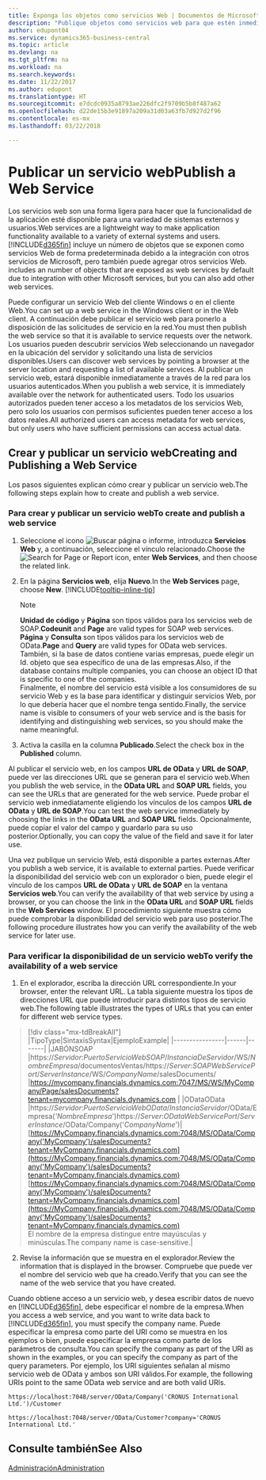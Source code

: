 ```yaml
---
title: Exponga los objetos como servicios Web | Documentos de Microsoft
description: "Publique objetos como servicios web para que estén inmediatamente disponibles en la red."
author: edupont04
ms.service: dynamics365-business-central
ms.topic: article
ms.devlang: na
ms.tgt_pltfrm: na
ms.workload: na
ms.search.keywords: 
ms.date: 11/22/2017
ms.author: edupont
ms.translationtype: HT
ms.sourcegitcommit: e7dcdc0935a8793ae226dfc2f9709b5b8f487a62
ms.openlocfilehash: d22de15b3e91897a209a31d03a63fb7d927d2f96
ms.contentlocale: es-mx
ms.lasthandoff: 03/22/2018

---
```

# <a name="publish-a-web-service"></a><span data-ttu-id="2e64e-103">Publicar un servicio web</span><span class="sxs-lookup"><span data-stu-id="2e64e-103">Publish a Web Service</span></span>
<span data-ttu-id="2e64e-104">Los servicios web son una forma ligera para hacer que la funcionalidad de la aplicación esté disponible para una variedad de sistemas externos y usuarios.</span><span class="sxs-lookup"><span data-stu-id="2e64e-104">Web services are a lightweight way to make application functionality available to a variety of external systems and users.</span></span> [!INCLUDE[d365fin](includes/d365fin_md.md)]<span data-ttu-id="2e64e-105"> incluye un número de objetos que se exponen como servicios Web de forma predeterminada debido a la integración con otros servicios de Microsoft, pero también puede agregar otros servicios Web.</span><span class="sxs-lookup"><span data-stu-id="2e64e-105"> includes an number of objects that are exposed as web services by default due to integration with other Microsoft services, but you can also add other web services.</span></span>  

<span data-ttu-id="2e64e-106">Puede configurar un servicio Web del cliente Windows o en el cliente Web.</span><span class="sxs-lookup"><span data-stu-id="2e64e-106">You can set up a web service in the Windows client or in the Web client.</span></span> <span data-ttu-id="2e64e-107">A continuación debe publicar el servicio web para ponerlo a disposición de las solicitudes de servicio en la red.</span><span class="sxs-lookup"><span data-stu-id="2e64e-107">You must then publish the web service so that it is available to service requests over the network.</span></span> <span data-ttu-id="2e64e-108">Los usuarios pueden descubrir servicios Web seleccionando un navegador en la ubicación del servidor y solicitando una lista de servicios disponibles.</span><span class="sxs-lookup"><span data-stu-id="2e64e-108">Users can discover web services by pointing a browser at the server location and requesting a list of available services.</span></span> <span data-ttu-id="2e64e-109">Al publicar un servicio web, estará disponible inmediatamente a través de la red para los usuarios autenticados.</span><span class="sxs-lookup"><span data-stu-id="2e64e-109">When you publish a web service, it is immediately available over the network for authenticated users.</span></span> <span data-ttu-id="2e64e-110">Todo los usuarios autorizados pueden tener acceso a los metadatos de los servicios Web, pero solo los usuarios con permisos suficientes pueden tener acceso a los datos reales.</span><span class="sxs-lookup"><span data-stu-id="2e64e-110">All authorized users can access metadata for web services, but only users who have sufficient permissions can access actual data.</span></span>

## <a name="creating-and-publishing-a-web-service"></a><span data-ttu-id="2e64e-111">Crear y publicar un servicio web</span><span class="sxs-lookup"><span data-stu-id="2e64e-111">Creating and Publishing a Web Service</span></span>  
<span data-ttu-id="2e64e-112">Los pasos siguientes explican cómo crear y publicar un servicio web.</span><span class="sxs-lookup"><span data-stu-id="2e64e-112">The following steps explain how to create and publish a web service.</span></span>  

### <a name="to-create-and-publish-a-web-service"></a><span data-ttu-id="2e64e-113">Para crear y publicar un servicio web</span><span class="sxs-lookup"><span data-stu-id="2e64e-113">To create and publish a web service</span></span>  

1.  <span data-ttu-id="2e64e-114">Seleccione el icono ![Buscar página o informe](media/ui-search/search_small.png "icono Buscar página o informe"), introduzca **Servicios Web** y, a continuación, seleccione el vínculo relacionado.</span><span class="sxs-lookup"><span data-stu-id="2e64e-114">Choose the ![Search for Page or Report](media/ui-search/search_small.png "Search for Page or Report icon") icon, enter **Web Services**, and then choose the related link.</span></span>  
2.  <span data-ttu-id="2e64e-115">En la página **Servicios web**, elija **Nuevo**.</span><span class="sxs-lookup"><span data-stu-id="2e64e-115">In the **Web Services** page, choose **New**.</span></span> [!INCLUDE[tooltip-inline-tip](includes/tooltip-inline-tip_md.md)]  

    > [!NOTE]  
    >  <span data-ttu-id="2e64e-116">**Unidad de código** y **Página** son tipos válidos para los servicios web de SOAP.</span><span class="sxs-lookup"><span data-stu-id="2e64e-116">**Codeunit** and **Page** are valid types for SOAP web services.</span></span> <span data-ttu-id="2e64e-117">**Página** y **Consulta** son tipos válidos para los servicios web de OData.</span><span class="sxs-lookup"><span data-stu-id="2e64e-117">**Page** and **Query** are valid types for OData web services.</span></span>  
    <span data-ttu-id="2e64e-118">También, si la base de datos contiene varias empresas, puede elegir un Id. objeto que sea específico de una de las empresas.</span><span class="sxs-lookup"><span data-stu-id="2e64e-118">Also, if the database contains multiple companies, you can choose an object ID that is specific to one of the companies.</span></span>  
    <span data-ttu-id="2e64e-119">Finalmente, el nombre del servicio está visible a los consumidores de su servicio Web y es la base para identificar y distinguir servicios Web, por lo que debería hacer que el nombre tenga sentido.</span><span class="sxs-lookup"><span data-stu-id="2e64e-119">Finally, the service name is visible to consumers of your web service and is the basis for identifying and distinguishing web services, so you should make the name meaningful.</span></span>

3.  <span data-ttu-id="2e64e-120">Activa la casilla en la columna **Publicado**.</span><span class="sxs-lookup"><span data-stu-id="2e64e-120">Select the check box in the **Published** column.</span></span>  

<span data-ttu-id="2e64e-121">Al publicar el servicio web, en los campos **URL de OData** y **URL de SOAP**, puede ver las direcciones URL que se generan para el servicio web.</span><span class="sxs-lookup"><span data-stu-id="2e64e-121">When you publish the web service, in the **OData URL** and **SOAP URL** fields, you can see the URLs that are generated for the web service.</span></span> <span data-ttu-id="2e64e-122">Puede probar el servicio web inmediatamente eligiendo los vínculos de los campos **URL de OData** y **URL de SOAP**.</span><span class="sxs-lookup"><span data-stu-id="2e64e-122">You can test the web service immediately by choosing the links in the **OData URL** and **SOAP URL** fields.</span></span> <span data-ttu-id="2e64e-123">Opcionalmente, puede copiar el valor del campo y guardarlo para su uso posterior.</span><span class="sxs-lookup"><span data-stu-id="2e64e-123">Optionally, you can copy the value of the field and save it for later use.</span></span>  

<span data-ttu-id="2e64e-124">Una vez publique un servicio Web, está disponible a partes externas.</span><span class="sxs-lookup"><span data-stu-id="2e64e-124">After you publish a web service, it is available to external parties.</span></span> <span data-ttu-id="2e64e-125">Puede verificar la disponibilidad del servicio web con un explorador o bien, puede elegir el vínculo de los campos **URL de OData** y **URL de SOAP** en la ventana **Servicios web**.</span><span class="sxs-lookup"><span data-stu-id="2e64e-125">You can verify the availability of that web service by using a browser, or you can choose the link in the **OData URL** and **SOAP URL** fields in the **Web Services** window.</span></span> <span data-ttu-id="2e64e-126">El procedimiento siguiente muestra cómo puede comprobar la disponibilidad del servicio web para uso posterior.</span><span class="sxs-lookup"><span data-stu-id="2e64e-126">The following procedure illustrates how you can verify the availability of the web service for later use.</span></span>  

### <a name="to-verify-the-availability-of-a-web-service"></a><span data-ttu-id="2e64e-127">Para verificar la disponibilidad de un servicio web</span><span class="sxs-lookup"><span data-stu-id="2e64e-127">To verify the availability of a web service</span></span>  

1.  <span data-ttu-id="2e64e-128">En el explorador, escriba la dirección URL correspondiente.</span><span class="sxs-lookup"><span data-stu-id="2e64e-128">In your browser, enter the relevant URL.</span></span> <span data-ttu-id="2e64e-129">La tabla siguiente muestra los tipos de direcciones URL que puede introducir para distintos tipos de servicio web.</span><span class="sxs-lookup"><span data-stu-id="2e64e-129">The following table illustrates the types of URLs that you can enter for different web service types.</span></span>  
> [!div class="mx-tdBreakAll"]
> |<span data-ttu-id="2e64e-130">Tipo</span><span class="sxs-lookup"><span data-stu-id="2e64e-130">Type</span></span>|<span data-ttu-id="2e64e-131">Sintaxis</span><span class="sxs-lookup"><span data-stu-id="2e64e-131">Syntax</span></span>|<span data-ttu-id="2e64e-132">Ejemplo</span><span class="sxs-lookup"><span data-stu-id="2e64e-132">Example</span></span>|
> |----------------|------|-------|
> |<span data-ttu-id="2e64e-133">JABÓN</span><span class="sxs-lookup"><span data-stu-id="2e64e-133">SOAP</span></span> |<span data-ttu-id="2e64e-134">https://*Servidor*:*PuertoServicioWebSOAP*/*InstanciaDeServidor*/WS/*NombreEmpresa*/documentosVentas/</span><span class="sxs-lookup"><span data-stu-id="2e64e-134">https://*Server*:*SOAPWebServicePort*/*ServerInstance*/WS/*CompanyName*/salesDocuments/</span></span> |https://mycompany.financials.dynamics.com:7047/MS/WS/MyCompany/Page/salesDocuments?tenant=mycompany.financials.dynamics.com |
> |<span data-ttu-id="2e64e-135">OData</span><span class="sxs-lookup"><span data-stu-id="2e64e-135">OData</span></span> |<span data-ttu-id="2e64e-136">https://*Servidor*:*PuertoServicioWebOData*/*InstanciaServidor*/OData/Empresa(*'NombreEmpresa*')</span><span class="sxs-lookup"><span data-stu-id="2e64e-136">https://*Server*:*ODataWebServicePort*/*ServerInstance*/OData/Company('*CompanyName*')</span></span>|<span data-ttu-id="2e64e-137">[https://MyCompany.financials.dynamics.com:7048/MS/OData/Company('MyCompany')/salesDocuments?tenant=MyCompany.financials.dynamics.com](https://MyCompany.financials.dynamics.com:7048/MS/OData/Company('MyCompany')/salesDocuments?tenant=MyCompany.financials.dynamics.com)</span><span class="sxs-lookup"><span data-stu-id="2e64e-137">[https://MyCompany.financials.dynamics.com:7048/MS/OData/Company('MyCompany')/salesDocuments?tenant=MyCompany.financials.dynamics.com](https://MyCompany.financials.dynamics.com:7048/MS/OData/Company('MyCompany')/salesDocuments?tenant=MyCompany.financials.dynamics.com)</span></span> <br />    <span data-ttu-id="2e64e-138">El nombre de la empresa distingue entre mayúsculas y minúsculas.</span><span class="sxs-lookup"><span data-stu-id="2e64e-138">The company name is case-sensitive.</span></span>|

2.  <span data-ttu-id="2e64e-139">Revise la información que se muestra en el explorador.</span><span class="sxs-lookup"><span data-stu-id="2e64e-139">Review the information that is displayed in the browser.</span></span> <span data-ttu-id="2e64e-140">Compruebe que puede ver el nombre del servicio web que ha creado.</span><span class="sxs-lookup"><span data-stu-id="2e64e-140">Verify that you can see the name of the web service that you have created.</span></span>  

<span data-ttu-id="2e64e-141">Cuando obtiene acceso a un servicio web, y desea escribir datos de nuevo en [!INCLUDE[d365fin](includes/d365fin_md.md)], debe especificar el nombre de la empresa.</span><span class="sxs-lookup"><span data-stu-id="2e64e-141">When you access a web service, and you want to write data back to [!INCLUDE[d365fin](includes/d365fin_md.md)], you must specify the company name.</span></span> <span data-ttu-id="2e64e-142">Puede especificar la empresa como parte del URI como se muestra en los ejemplos o bien, puede especificar la empresa como parte de los parámetros de consulta.</span><span class="sxs-lookup"><span data-stu-id="2e64e-142">You can specify the company as part of the URI as shown in the examples, or you can specify the company as part of the query parameters.</span></span> <span data-ttu-id="2e64e-143">Por ejemplo, los URI siguientes señalan al mismo servicio web de OData y ambos son URI válidos.</span><span class="sxs-lookup"><span data-stu-id="2e64e-143">For example, the following URIs point to the same OData web service and are both valid URIs.</span></span>  

```  
https://localhost:7048/server/OData/Company('CRONUS International Ltd.')/Customer  
```  

```  
https://localhost:7048/server/OData/Customer?company='CRONUS International Ltd.'  
```  

## <a name="see-also"></a><span data-ttu-id="2e64e-144">Consulte también</span><span class="sxs-lookup"><span data-stu-id="2e64e-144">See Also</span></span>  
[<span data-ttu-id="2e64e-145">Administración</span><span class="sxs-lookup"><span data-stu-id="2e64e-145">Administration</span></span>](admin-setup-and-administration.md)  

